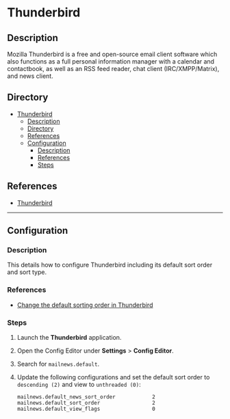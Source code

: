 # Thunderbird

## Description

Mozilla Thunderbird is a free and open-source email client software which also functions as a full personal information manager with a calendar and contactbook, as well as an RSS feed reader, chat client (IRC/XMPP/Matrix), and news client.

## Directory

- [Thunderbird](#thunderbird)
  - [Description](#description)
  - [Directory](#directory)
  - [References](#references)
  - [Configuration](#configuration)
    - [Description](#description-1)
    - [References](#references-1)
    - [Steps](#steps)

## References

- [Thunderbird](https://www.thunderbird.net)

---

## Configuration

### Description

This details how to configure Thunderbird including its default sort order and sort type.

### References

- [Change the default sorting order in Thunderbird](https://superuser.com/questions/13518/change-the-default-sorting-order-in-thunderbird)

### Steps

1. Launch the **Thunderbird** application.

2. Open the Config Editor under **Settings** > **Config Editor**.

3. Search for `mailnews.default`.

4. Update the following configurations and set the default sort order to `descending (2)` and view to `unthreaded (0)`:

    ```
    mailnews.default_news_sort_order            2
    mailnews.default_sort_order                 2
    mailnews.default_view_flags                 0
    ```
